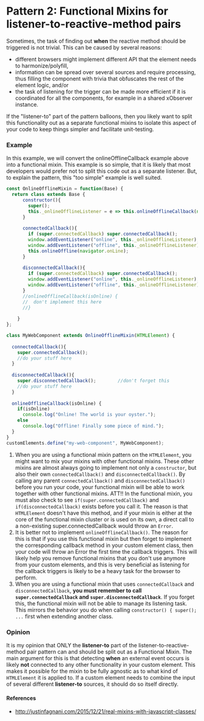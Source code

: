 # Pattern 2: Functional Mixins for listener-to-reactive-method pairs
Sometimes, the task of finding out **when** the reactive method should be triggered is not trivial.
This can be caused by several reasons:
* different browsers might implement different API that the element needs to harmonize/polyfill,
* information can be spread over several sources and require processing, 
thus filling the component with trivia that obfuscates the rest of the element logic, and/or
* the task of listening for the trigger can be made more efficient if it is 
coordinated for all the components, for example in a shared xObserver instance.

If the "listener-to" part of the pattern balloons, then you likely want to split this functionality out as a
separate functional mixins to isolate this aspect of your code to keep things simpler and facilitate unit-testing.

### Example 
In this example, we will convert the onlineOfflineCallback example above into a functional mixin.
This example is so simple, that it is likely that most developers would prefer not to split this 
code out as a separate listener. But, to explain the pattern, this "too simple" example is well suited.
```javascript
const OnlineOfflineMixin = function(Base) {
  return class extends Base {                                                  //listening management
      constructor(){
        super();
        this._onlineOfflineListener = e => this.onlineOfflineCallback(navigator.onLine);   
      }
      
      connectedCallback(){
        if (super.connectedCallback) super.connectedCallback();           //[1]
        window.addEventListener("online", this._onlineOfflineListener);   
        window.addEventListener("offline", this._onlineOfflineListener);  
        this.onlineOffline(navigator.onLine);                             
      }
                                                                
      disconnectedCallback(){
        if (super.connectedCallback) super.connectedCallback();           //[1]
        window.addEventListener("online", this._onlineOfflineListener);                   
        window.addEventListener("offline", this._onlineOfflineListener);                  
      }                                                                                                                                                                               
      //onlineOfflineCallback(isOnline) {
      //  don't implement this here                                       //[2]
      //} 
      
    }                                                                                     
};

class MyWebComponent extends OnlineOfflineMixin(HTMLElement) {
                                               
  connectedCallback(){                   
    super.connectedCallback();                                            //[3]      
    //do your stuff here
  }
                                                            
  disconnectedCallback(){                                                 //[3]
    super.disconnectedCallback();        //don't forget this
    //do your stuff here
  }
                                        
  onlineOfflineCallback(isOnline) {                                            //The reactive method
    if(isOnline)                                                                       
      console.log("Online! The world is your oyster.");                                
    else                                                                               
      console.log("Offline! Finally some piece of mind.");                             
  }                                                                                    
}                                                                                      
customElements.define("my-web-component", MyWebComponent);
```                                                                   
1. When you are using a functional mixin pattern on the `HTMLElement`, 
you might want to mix your mixins with other functional mixins.
These other mixins are almost always going to implement not only a `constructor`, 
but also their own `connectedCallback()` and `disconnectedCallback()`.
By calling any parent `connectedCallback()` and `disconnectedCallback()` before you run your code,
your functional mixin will be able to work together with other functional mixins.
ATT!! In the functional mixin, you must also check to see `if(super.connectedCallback)` and 
`if(disconnectedCallback)` exists before you call it. The reason is that `HTMLElement` doesn't have 
this method, and if your mixin is either at the core of the functional mixin cluster or
is used on its own, a direct call to a non-existing super.connectedCallback would throw an `Error`.
2. It is better not to implement `onlineOfflineCallback()`. The reason for this is that
if you use this functional mixin but then forget to implement the corresponding callback method in your
custom element class, then your code will throw an Error the first time the callback triggers.
This will likely help you remove functional mixins that you don't use anymore from your custom elements,
and this is very beneficial as listening for the callback triggers is likely to be a heavy task for the
browser to perform.
3. When you are using a functional mixin that uses `connectedCallback` and `disconnectedCallback`,
**you must remember to call `super.connectedCallback` and `super.disconnectedCallback`**. If you forget this,
the functional mixin will not be able to manage its listening task. This mirrors the behavior you do when
calling `constructor() { super(); ...` first when extending another class. 

### Opinion 
It is my opinion that ONLY the **listener-to** part of the listener-to-reactive-method pair pattern
can and should be split out as a Functional Mixin. The main argument for this is that detecting 
**when** an external event occurs is likely **not** connected to any other functionality in your 
custom element. This makes it possible for the mixin to be fully agnostic as to what kind of 
`HTMLElement` it is applied to. If a custom element needs to combine the input of several 
different **listener-to** sources, it should do so itself directly.  

#### References
* http://justinfagnani.com/2015/12/21/real-mixins-with-javascript-classes/                                                                                               